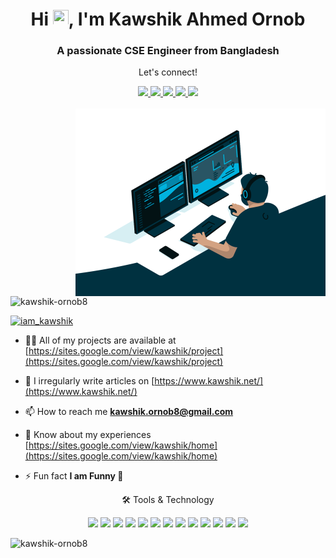 <h1 align="center">Hi <img src="https://media.giphy.com/media/hvRJCLFzcasrR4ia7z/giphy.gif" height="25px" width="25px">, I'm Kawshik Ahmed Ornob</h1>
<h3 align="center">A passionate CSE Engineer from Bangladesh</h3>

<div align="center">
<p align="center">Let's connect!</p>
<a href="https://www.twitter.com/iam_kawshik/">
    <img src="https://img.shields.io/badge/Twitter-1DA1F2?style=for-the-badge&logo=twitter&logoColor=white" />
</a>

<a href="https://www.instagram.com/iam_kawshik/">
    <img src="https://img.shields.io/badge/Instagram-E4405F?style=for-the-badge&logo=instagram&logoColor=white" />
</a>

<a href="https://www.linkedin.com/in/kawshik-ornob8/">
    <img src="https://img.shields.io/badge/linkedin-%230077B5.svg?&style=for-the-badge&logo=linkedin&logoColor=white" />
</a>

<a href="https://www.facebook.com/kawshik.ornob8">
    <img src="https://img.shields.io/badge/Facebook-1877F2?style=for-the-badge&logo=facebook&logoColor=white" />
    
</a>
<a href="https://discord.gg/iam_kawshik" target="blank">
  <img src="https://img.shields.io/badge/Discord-1877F2?style=for-the-badge&logo=discord&logoColor=white" />
</a>
</div>

<br>


<img align="right" alt = "coding" width = "400" src = "https://raw.githubusercontent.com/kawshik-ornob8/kawshik-ornob8/main/code.gif">

<p align="left"> <img src="https://komarev.com/ghpvc/?username=kawshik-ornob8&label=Profile%20views&color=0e75b6&style=flat" alt="kawshik-ornob8" /> </p>

<p align="left"> <a href="https://twitter.com/iam_kawshik" target="blank"><img src="https://img.shields.io/twitter/follow/iam_kawshik?logo=twitter&style=for-the-badge" alt="iam_kawshik" /></a> </p>

- 👨‍💻 All of my projects are available at [https://sites.google.com/view/kawshik/project](https://sites.google.com/view/kawshik/project)

- 📝 I irregularly write articles on [https://www.kawshik.net/](https://www.kawshik.net/)

- 📫 How to reach me **kawshik.ornob8@gmail.com**

- 📄 Know about my experiences [https://sites.google.com/view/kawshik/home](https://sites.google.com/view/kawshik/home)

- ⚡ Fun fact **I am Funny 🤪**


<div align="center">
<p align="center">🛠 Tools & Technology</p>

<img src="https://img.shields.io/badge/Flutter-02569B?style=for-the-badge&logo=flutter&logoColor=02569B" />
<img src="https://img.shields.io/badge/Dart-0175C2?style=for-the-badge&logo=dart&logoColor=0175C2" />
<img src="https://img.shields.io/badge/Python-FFD43B?style=for-the-badge&logo=python&logoColor=306998" />
<img src="https://img.shields.io/badge/Git-F05032?style=for-the-badge&logo=git&logoColor=F05032" />
<img src="https://img.shields.io/badge/Figma-1E1E1E?style=for-the-badge&logo=Figma&logoColor=F24E1E" />
<img src="https://img.shields.io/badge/Arduino-00979D?style=for-the-badge&logo=arduino&logoColor=00979D" />
<img src="https://img.shields.io/badge/Bootstrap-563D7C?style=for-the-badge&logo=bootstrap&logoColor=563D7C" />
<img src="https://img.shields.io/badge/C-1E1E1E?style=for-the-badge&logo=c&logoColor=A8B9CC" />
<img src="https://img.shields.io/badge/CSS-1572B6?style=for-the-badge&logo=css&logoColor=1572B6" />
<img src="https://img.shields.io/badge/Java-007396?style=for-the-badge&logo=java&logoColor=007396" />
<img src="https://img.shields.io/badge/AdobeXD-FF61F6?style=for-the-badge&logo=adobexd&logoColor=FF61F6" />
<img src="https://img.shields.io/badge/Mysql-4479A1?style=for-the-badge&logo=mysql&logoColor=4479A1" />
<img src="https://img.shields.io/badge/Git-1E1E1E?style=for-the-badge&logo=git&logoColor=F05032" />

</div>



<p><img align="left" src="https://github-readme-stats.vercel.app/api/top-langs?username=kawshik-ornob8&show_icons=true&locale=en&layout=compact" alt="kawshik-ornob8" /></p>
